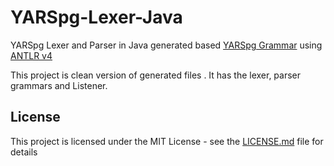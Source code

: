 # YARSpg-Lexer-Java

YARSpg Lexer and Parser in Java generated based [YARSpg Grammar](https://github.com/lszeremeta/antlr-yarspg) using [ANTLR v4](https://github.com/antlr/antlr4)

This project is clean version of generated files . It has the lexer, parser grammars and Listener.


## License

This project is licensed under the MIT License - see the [LICENSE.md](LICENSE.md) file for details

